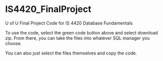 # IS4420_FinalProject
U of U Final Project Code for IS 4420 Database Fundamentals

To use the code, select the green code button above and select download zip. From there, you can take the files into whatever SQL manager you choose. 

You can also just select the files themselves and copy the code. 
